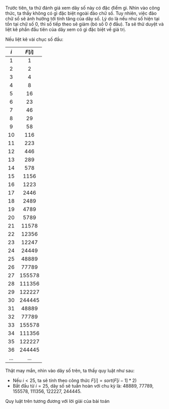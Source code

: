 Trước tiên, ta thử đánh giá xem dãy số này có đặc điểm gì. Nhìn vào công thức, ta thấy không có gì đặc biệt ngoài đảo chữ số. Tuy nhiên, việc đảo chữ số sẽ ảnh hưởng tới tính tăng của dãy số. Lý do là nếu như số hiện tại tồn tại chữ số 0, thì số tiếp theo sẽ giảm (bỏ số 0 ở đầu). Ta sẽ thử duyệt và liệt kê phần đầu tiên của dãy xem có gì đặc biệt về giá trị.

Nếu liệt kê vài chục số đầu:

$i$ | $F[i]$
:---: | :---:
1 | 1
2 | 2
3 | 4
4 | 8
5 | 16
6 | 23
7 | 46
8 | 29
9 | 58
10 | 116
11 | 223
12 | 446
13 | 289
14 | 578
15 | 1156
16 | 1223
17 | 2446
18 | 2489
19 | 4789
20 | 5789
21 | 11578
22 | 12356
23 | 12247
24 | 24449
25 | 48889
26 | 77789
27 | 155578
28 | 111356
29 | 122227
30 | 244445
31 | 48889
32 | 77789
33 | 155578
34 | 111356
35 | 122227
36 | 244445
... | ...
Thật may mắn, nhìn vào dãy số trên, ta thấy quy luật như sau:
- Nếu $i < 25$, ta sẽ tính theo công thức $F[i] = sort(F[i-1] * 2)$
- Bắt đầu từ $i = 25$, dãy số sẽ tuần hoàn với chu kỳ là: 48889, 77789, 155578, 111356, 122227, 244445. 

Quy luật trên tương đương với lời giải của bài toán